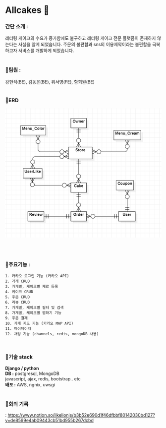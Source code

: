 # Allcakes 🍰

### 간단 소개 : 
레터링 케이크의 수요가 증가함에도 불구하고 레터링 케이크 전문 플랫폼이 존재하지 않는다는 사실을 알게 되었습니다. 주문의 불편함과 sns의 이용제약이라는 불편함을 극복하고자 서비스를 개발하게 되었습니다.
<br><br>
### 🌼팀원 :
강현석(BE), 김동윤(BE), 위서영(FE), 함희원(BE)
<br><br>
### 🌷ERD

<img src = "./ERD.png">

<br><br>
### 🌻주요기능 :
```
1. 카카오 로그인 기능 (카카오 API)
2. 가게 CRUD
3. 가게별, 케이크별 재료 등록
4. 케이크 CRUD
5. 주문 CRUD
6. 리뷰 CRUD
7. 가게별, 케이크별 필터 및 검색
8. 가게별, 케이크별 찜하기 기능
9. 주문 결제
10. 가게 지도 기능 (카카오 MAP API)
11. 마이페이지
12. 채팅 기능 (channels, redis, mongoDB 사용)
```
<br>

### 🌼기술 stack 
**Django / python** <br>
**DB :** postgresql, MongoDB <br>
javascript, ajax, redis, bootstrap.. etc <br>
**배포 :** AWS, ngnix, uwsgi <br>
<br>

### 🌷회의 기록

: https://www.notion.so/likelionjs/b3b52e690d1f46dfbbf80142030bd127?v=de8599e4ab09443cb51bd955b267dcbd
<br>
